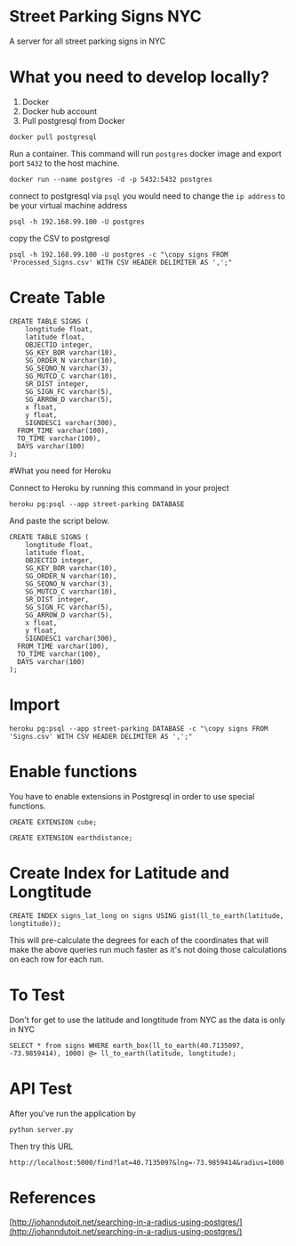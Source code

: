 # Street Parking Signs NYC
A server for all street parking signs in NYC

# What you need to develop locally?
1. Docker
2. Docker hub account
3. Pull postgresql from Docker

```
docker pull postgresql
```

Run a container. This command will run `postgres` docker image and export port `5432` to the host machine.

```
docker run --name postgres -d -p 5432:5432 postgres
```

connect to postgresql via `psql` you would need to change the `ip address` to be your virtual machine address

```
psql -h 192.168.99.100 -U postgres
```

copy the CSV to postgresql
```
psql -h 192.168.99.100 -U postgres -c "\copy signs FROM 'Processed_Signs.csv' WITH CSV HEADER DELIMITER AS ',';"
```

# Create Table

```
CREATE TABLE SIGNS (
	longtitude float,
	latitude float,
	OBJECTID integer,
	SG_KEY_BOR varchar(10),
	SG_ORDER_N varchar(10),
	SG_SEQNO_N varchar(3),
	SG_MUTCD_C varchar(10),
	SR_DIST integer,
	SG_SIGN_FC varchar(5),
	SG_ARROW_D varchar(5),
	x float,
	y float,
	SIGNDESC1 varchar(300),
  FROM_TIME varchar(100),
  TO_TIME varchar(100),
  DAYS varchar(100)
);

```
#What you need for Heroku

Connect to Heroku by running this command in your project

```
heroku pg:psql --app street-parking DATABASE
```

And paste the script below.

```
CREATE TABLE SIGNS (
	longtitude float,
	latitude float,
	OBJECTID integer,
	SG_KEY_BOR varchar(10),
	SG_ORDER_N varchar(10),
	SG_SEQNO_N varchar(3),
	SG_MUTCD_C varchar(10),
	SR_DIST integer,
	SG_SIGN_FC varchar(5),
	SG_ARROW_D varchar(5),
	x float,
	y float,
	SIGNDESC1 varchar(300),
  FROM_TIME varchar(100),
  TO_TIME varchar(100),
  DAYS varchar(100)
);
```

# Import

```
heroku pg:psql --app street-parking DATABASE -c "\copy signs FROM 'Signs.csv' WITH CSV HEADER DELIMITER AS ',';"
```

# Enable functions

You have to enable extensions in Postgresql in order to use special functions. 

```
CREATE EXTENSION cube;
```

```
CREATE EXTENSION earthdistance;
```

# Create Index for Latitude and Longtitude

```
CREATE INDEX signs_lat_long on signs USING gist(ll_to_earth(latitude, longtitude));
```

This will pre-calculate the degrees for each of the coordinates that will make the above queries run much faster as it's not doing those calculations on each row for each run.

# To Test

Don't for get to use the latitude and longtitude from NYC as the data is only in NYC

```
SELECT * from signs WHERE earth_box(ll_to_earth(40.7135097, -73.9859414), 1000) @> ll_to_earth(latitude, longtitude);
```

# API Test

After you've run the application by

```
python server.py
```

Then try this URL

```
http://localhost:5000/find?lat=40.7135097&lng=-73.9859414&radius=1000
```

# References

[http://johanndutoit.net/searching-in-a-radius-using-postgres/](http://johanndutoit.net/searching-in-a-radius-using-postgres/)

